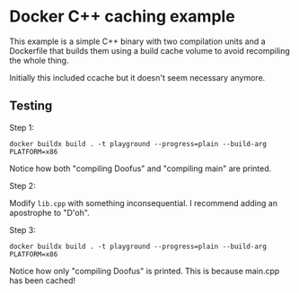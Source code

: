 # Docker C++ caching example

This example is a simple C++ binary with two compilation units and a Dockerfile
that builds them using a build cache volume to avoid recompiling the whole
thing.

Initially this included ccache but it doesn't seem necessary anymore.

## Testing

Step 1:

```
docker buildx build . -t playground --progress=plain --build-arg PLATFORM=x86
```

Notice how both "compiling Doofus" and "compiling main" are printed.

Step 2:

Modify `lib.cpp` with something inconsequential. I recommend adding an
apostrophe to "D'oh".

Step 3:

```
docker buildx build . -t playground --progress=plain --build-arg PLATFORM=x86
```

Notice how only "compiling Doofus" is printed. This is because main.cpp has been
cached!
